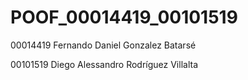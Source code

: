 # POOF_00014419_00101519
00014419 Fernando Daniel Gonzalez Batarsé

00101519 Diego Alessandro Rodríguez Villalta

